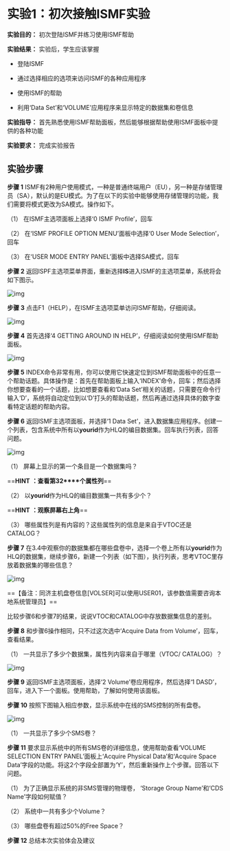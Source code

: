# 实验1：初次接触ISMF实验

**实验目的：** 初次登陆ISMF并练习使用ISMF帮助
 
**实验结果：** 实验后，学生应该掌握

- 登陆ISMF

- 通过选择相应的选项来访问ISMF的各种应用程序

- 使用ISMF的帮助

- 利用‘Data Set’和‘VOLUME’应用程序来显示特定的数据集和卷信息

**实验指导：** 首先熟悉使用ISMF帮助面板，然后能够根据帮助使用ISMF面板中提供的各种功能

**实验要求：** 完成实验报告
 
## 实验步骤

**步骤 1**     ISMF有2种用户使用模式，一种是普通终端用户（EU），另一种是存储管理员（SA），默认的是EU模式。为了在以下的实验中能够使用存储管理的功能，我们需要将模式更改为SA模式。操作如下。

（1）         在ISMF主选项面板上选择‘0  ISMF Profile’，回车

（2）         在‘ISMF PROFILE OPTION MENU’面板中选择‘0  User Mode Selection’，回车

（3）         在‘USER MODE ENTRY PANEL’面板中选择SA模式，回车

**步骤 2**     返回ISPF主选项菜单界面，重新选择**IS**进入ISMF的主选项菜单，系统将会如下图示。

![img](/img/dfsms/lab1/step2.png)

**步骤 3**     点击F1（HELP），在ISMF主选项菜单访问ISMF帮助，仔细阅读。

![img](/img/dfsms/lab1/step3.png)

**步骤 4**     首先选择‘4 GETTING AROUND IN HELP’，仔细阅读如何使用ISMF帮助面板。

![img](/img/dfsms/lab1/step4.png)

**步骤 5**     INDEX命令非常有用，你可以使用它快速定位到ISMF帮助面板中的任意一个帮助话题。具体操作是：首先在帮助面板上输入‘INDEX’命令，回车；然后选择你想要查看的一个话题，比如想要查看和‘Data Set’相关的话题，只需要在命令行输入‘D’，系统将自动定位到以‘D’打头的帮助话题，然后再通过选择具体的数字查看特定话题的帮助内容。

**步骤 6**     返回ISMF主选项面板，并选择‘1  Data Set’，进入数据集应用程序。创建一个列表，包含系统中所有以**yourid**作为HLQ的编目数据集。回车执行列表，回答问题。

![img](/img/dfsms/lab1/step6.png)

（1）         屏幕上显示的第一个条目是一个数据集吗？ 

 ==**HINT** **：查看第32****个属性列**==

（2）         以**yourid**作为HLQ的编目数据集一共有多少个？

 ==**HINT** **：观察屏幕右上角**==

（3）         哪些属性列是有内容的？这些属性列的信息是来自于VTOC还是CATALOG？ 

**步骤 7**     在3.4中观察你的数据集都在哪些盘卷中，选择一个卷上所有以**yourid**作为HLQ的数据集，继续步骤6，新建一个列表（如下图），执行列表，思考VTOC里存放着数据集的哪些信息？

![img](/img/dfsms/lab1/step7.png)

==【备注：同济主机盘卷信息[VOLSER]可以使用USER01，该参数值需要咨询本地系统管理员】==

比较步骤6和步骤7的结果，说说VTOC和CATALOG中存放数据集信息的差别。

**步骤 8**     和步骤6操作相同，只不过这次选中‘Acquire Data from Volume’，回车，查看结果。

（1）         一共显示了多少个数据集，属性列内容来自于哪里（VTOC/ CATALOG）？

![img](/img/dfsms/lab1/step8.png)

**步骤 9**     返回ISMF主选项面板，选择‘2  Volume’卷应用程序，然后选择‘1  DASD’，回车，进入下一个面板。使用帮助，了解如何使用该面板。

**步骤 10**  按照下图输入相应参数，显示系统中在线的SMS控制的所有盘卷。

![img](/img/dfsms/lab1/step10.png)


（1）         一共显示了多少个SMS卷？

**步骤 11**  要求显示系统中的所有SMS卷的详细信息，使用帮助查看‘VOLUME SELECTION ENTRY PANEL’面板上‘Acquire Physical Data’和‘Acquire Space Data’字段的功能。将这2个字段全部置为‘Y’，然后重新操作上个步骤。回答以下问题。

（1）         为了正确显示系统的非SMS管理的物理卷， ‘Storage Group Name’和‘CDS Name’字段如何赋值？

（2）         系统中一共有多少个Volume？

（3）         哪些盘卷有超过50%的Free Space？

**步骤 12**  总结本次实验体会及建议
